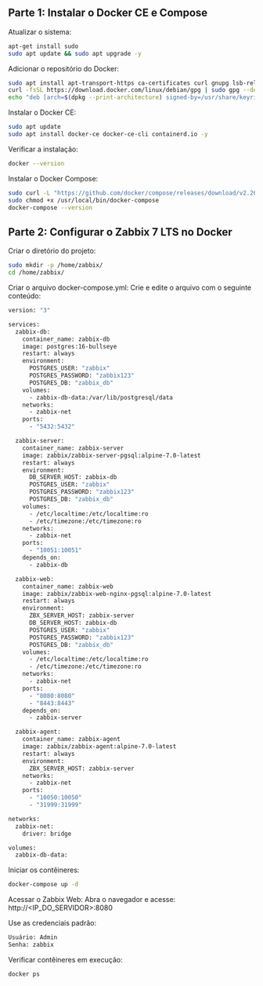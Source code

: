 ## Parte 1: Instalar o Docker CE e Compose ##

Atualizar o sistema:
```sh
apt-get install sudo
sudo apt update && sudo apt upgrade -y
```

Adicionar o repositório do Docker:
```sh
sudo apt install apt-transport-https ca-certificates curl gnupg lsb-release software-properties-common -y
curl -fsSL https://download.docker.com/linux/debian/gpg | sudo gpg --dearmor -o /usr/share/keyrings/docker-archive-keyring.gpg
echo "deb [arch=$(dpkg --print-architecture) signed-by=/usr/share/keyrings/docker-archive-keyring.gpg] https://download.docker.com/linux/debian $(lsb_release -cs) stable" | sudo tee /etc/apt/sources.list.d/docker.list > /dev/null
```

Instalar o Docker CE:
```sh
sudo apt update
sudo apt install docker-ce docker-ce-cli containerd.io -y
```

Verificar a instalação:
```sh
docker --version
```

Instalar o Docker Compose:
```sh
sudo curl -L "https://github.com/docker/compose/releases/download/v2.26.1/docker-compose-$(uname -s)-$(uname -m)" -o /usr/local/bin/docker-compose
sudo chmod +x /usr/local/bin/docker-compose
docker-compose --version
```

## Parte 2: Configurar o Zabbix 7 LTS no Docker ##

Criar o diretório do projeto:
```sh
sudo mkdir -p /home/zabbix/
cd /home/zabbix/
```

Criar o arquivo docker-compose.yml: Crie e edite o arquivo com o seguinte conteúdo:
```sh
version: "3"

services:
  zabbix-db:
    container_name: zabbix-db
    image: postgres:16-bullseye
    restart: always
    environment:
      POSTGRES_USER: "zabbix"
      POSTGRES_PASSWORD: "zabbix123"
      POSTGRES_DB: "zabbix_db"
    volumes:
      - zabbix-db-data:/var/lib/postgresql/data
    networks:
      - zabbix-net
    ports:
      - "5432:5432"

  zabbix-server:
    container_name: zabbix-server
    image: zabbix/zabbix-server-pgsql:alpine-7.0-latest
    restart: always
    environment:
      DB_SERVER_HOST: zabbix-db
      POSTGRES_USER: "zabbix"
      POSTGRES_PASSWORD: "zabbix123"
      POSTGRES_DB: "zabbix_db"
    volumes:
      - /etc/localtime:/etc/localtime:ro
      - /etc/timezone:/etc/timezone:ro
    networks:
      - zabbix-net
    ports:
      - "10051:10051"
    depends_on:
      - zabbix-db

  zabbix-web:
    container_name: zabbix-web
    image: zabbix/zabbix-web-nginx-pgsql:alpine-7.0-latest
    restart: always
    environment:
      ZBX_SERVER_HOST: zabbix-server
      DB_SERVER_HOST: zabbix-db
      POSTGRES_USER: "zabbix"
      POSTGRES_PASSWORD: "zabbix123"
      POSTGRES_DB: "zabbix_db"
    volumes:
      - /etc/localtime:/etc/localtime:ro
      - /etc/timezone:/etc/timezone:ro
    networks:
      - zabbix-net
    ports:
      - "8080:8080"
      - "8443:8443"
    depends_on:
      - zabbix-server

  zabbix-agent:
    container_name: zabbix-agent
    image: zabbix/zabbix-agent:alpine-7.0-latest
    restart: always
    environment:
      ZBX_SERVER_HOST: zabbix-server
    networks:
      - zabbix-net
    ports:
      - "10050:10050"
      - "31999:31999"

networks:
  zabbix-net:
    driver: bridge

volumes:
  zabbix-db-data:
```

Iniciar os contêineres:
```sh
docker-compose up -d
```

Acessar o Zabbix Web: Abra o navegador e acesse:
http://<IP_DO_SERVIDOR>:8080


Use as credenciais padrão:
```sh
Usuário: Admin
Senha: zabbix
```

Verificar contêineres em execução:
```sh
docker ps
```
